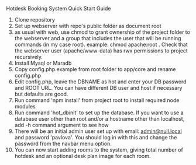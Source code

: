 Hotdesk Booking System Quick Start Guide

1. Clone repository
2. Set up webserver with repo's public folder as document root
3. as usual with web, use chmod to grant ownership of the project folder to the webserver and a group that includes the user that will be running commands (in my case root).  example: chmod apache:root <projectfoldername>.  Check that the webserver user (apache/www-data) has rwx permissions to project recursively.
4. Install Mysql or Maradb
5. Copy config.php.example from root folder to app/core and rename config.php
6. Edit config.php, leave the DBNAME as hot and enter your DB password and ROOT URL.  You can have different DB user and host if necessary but defaults are good.
7. Run command 'npm install' from project root to install required node modules
8. Run command 'hot_dbinit' to set up the database.  If you want to use a database user other than root and/or a hostname other than localhost, add -h command argument to see how
9. There will be an initial admin user set up with email: admin@null.local and password 'pavlova'.  You should log in with this and change the password from the navbar menu option.
10. You can now start adding rooms to the system, giving total number of hotdesk and an optional desk plan image for each room.
